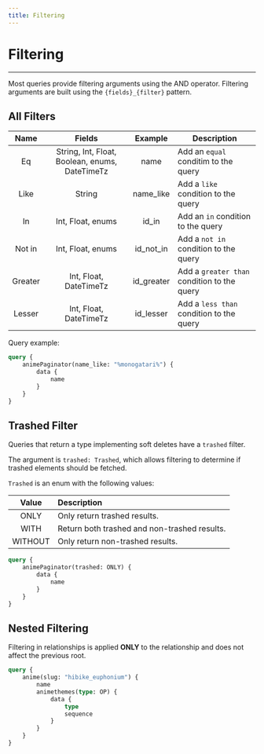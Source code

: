 ```yaml
---
title: Filtering
---
```


# Filtering

---

Most queries provide filtering arguments using the AND operator. Filtering arguments are built using the `{fields}_{filter}` pattern.

## All Filters

| Name    | Fields                                         | Example    | Description                           |
| :-----: | :--------------------------------------------: | :--------: | ------------------------------------- |
| Eq      | String, Int, Float, Boolean, enums, DateTimeTz | name       | Add an `equal` conditim to the query |
| Like    | String                                         | name_like  | Add a `like` condition to the query   |
| In      | Int, Float, enums                              | id_in      | Add an `in` condition to the query    |
| Not in  | Int, Float, enums                              | id_not_in  | Add a `not in` condition to the query |
| Greater | Int, Float, DateTimeTz                         | id_greater | Add a `greater than` condition to the query     |
| Lesser  | Int, Float, DateTimeTz                         | id_lesser  | Add a `less than` condition to the query     |


Query example:
```graphql
query {
    animePaginator(name_like: "%monogatari%") {
        data {
            name
        }
    }
}
```

## Trashed Filter

Queries that return a type implementing soft deletes have a `trashed` filter.

The argument is `trashed: Trashed`, which allows filtering to determine if trashed elements should be fetched.

`Trashed` is an enum with the following values:

| Value        | Description                                  |
| :----------: | :------------------------------------------- |
| ONLY         | Only return trashed results.                 |
| WITH         | Return both trashed and non-trashed results. |
| WITHOUT      | Only return non-trashed results.             |

```graphql
query {
    animePaginator(trashed: ONLY) {
        data {
            name
        }
    }
}
```

## Nested Filtering

Filtering in relationships is applied **ONLY** to the relationship and does not affect the previous root.

```graphql
query {
    anime(slug: "hibike_euphonium") {
        name
        animethemes(type: OP) {
            data {
                type
                sequence
            }
        }
    }
}
```